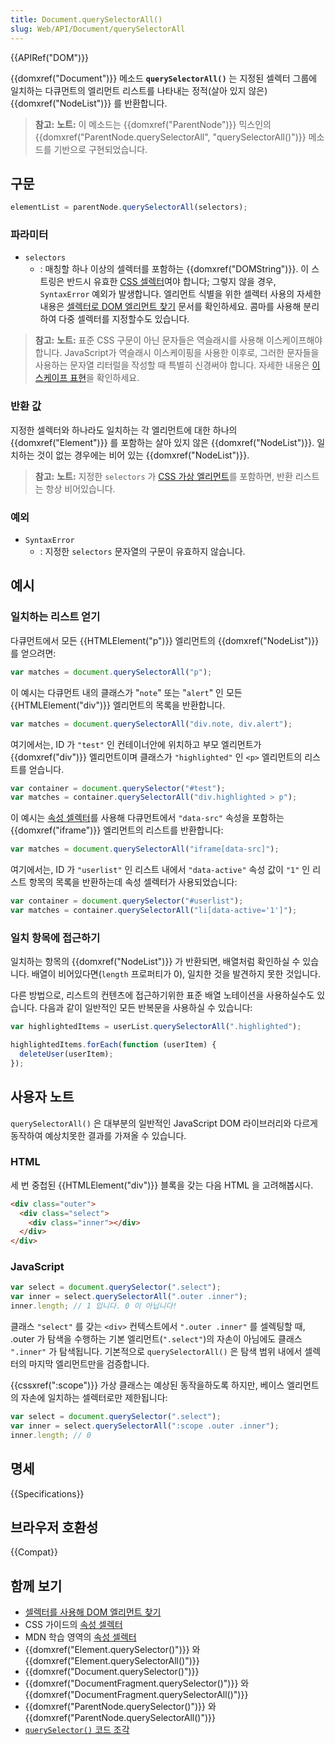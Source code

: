 ```yaml
---
title: Document.querySelectorAll()
slug: Web/API/Document/querySelectorAll
---
```


{{APIRef("DOM")}}

{{domxref("Document")}} 메소드 **`querySelectorAll()`** 는 지정된 셀렉터 그룹에 일치하는 다큐먼트의 엘리먼트 리스트를 나타내는 정적(살아 있지 않은) {{domxref("NodeList")}} 를 반환합니다.

> **참고:** **노트:** 이 메소드는 {{domxref("ParentNode")}} 믹스인의 {{domxref("ParentNode.querySelectorAll", "querySelectorAll()")}} 메소드를 기반으로 구현되었습니다.

## 구문

```js
elementList = parentNode.querySelectorAll(selectors);
```

### 파라미터

- `selectors`
  - : 매칭할 하나 이상의 셀렉터를 포함하는 {{domxref("DOMString")}}. 이 스트링은 반드시 유효한 [CSS 셀렉터](/ko/docs/Web/CSS/CSS_Selectors)여야 합니다; 그렇지 않을 경우, `SyntaxError` 예외가 발생합니다. 엘리먼트 식별을 위한 셀렉터 사용의 자세한 내용은 [셀렉터로 DOM 엘리먼트 찾기](/ko/docs/Gecko_DOM_Reference/Locating_DOM_elements_using_selectors) 문서를 확인하세요. 콤마를 사용해 분리하여 다중 셀렉터를 지정할수도 있습니다.

> **참고:** **노트:** 표준 CSS 구문이 아닌 문자들은 역슬래시를 사용해 이스케이프해야 합니다. JavaScript가 역슬래시 이스케이핑을 사용한 이후로, 그러한 문자들을 사용하는 문자열 리터럴을 작성할 때 특별히 신경써야 합니다. 자세한 내용은 [이스케이프 표현](/ko/docs/Web/JavaScript/Reference/Global_Objects/String#%EC%9D%B4%EC%8A%A4%EC%BC%80%EC%9D%B4%ED%94%84_%ED%91%9C%ED%98%84)을 확인하세요.

### 반환 값

지정한 셀렉터와 하나라도 일치하는 각 엘리먼트에 대한 하나의 {{domxref("Element")}} 를 포함하는 살아 있지 않은 {{domxref("NodeList")}}. 일치하는 것이 없는 경우에는 비어 있는 {{domxref("NodeList")}}.

> **참고:** **노트:** 지정한 `selectors` 가 [CSS 가상 엘리먼트](/ko/docs/Web/CSS/Pseudo-elements)를 포함하면, 반환 리스트는 항상 비어있습니다.

### 예외

- `SyntaxError`
  - : 지정한 `selectors` 문자열의 구문이 유효하지 않습니다.

## 예시

### 일치하는 리스트 얻기

다큐먼트에서 모든 {{HTMLElement("p")}} 엘리먼트의 {{domxref("NodeList")}} 를 얻으려면:

```js
var matches = document.querySelectorAll("p");
```

이 예시는 다큐먼트 내의 클래스가 "`note`" 또는 "`alert`" 인 모든 {{HTMLElement("div")}} 엘리먼트의 목록을 반환합니다.

```js
var matches = document.querySelectorAll("div.note, div.alert");
```

여기에서는, ID 가 `"test"` 인 컨테이너안에 위치하고 부모 엘리먼트가 {{domxref("div")}} 엘리먼트이며 클래스가 `"highlighted"` 인 `<p>` 엘리먼트의 리스트를 얻습니다.

```js
var container = document.querySelector("#test");
var matches = container.querySelectorAll("div.highlighted > p");
```

이 예시는 [속성 셀렉터](/ko/docs/Web/CSS/Attribute_selectors)를 사용해 다큐먼트에서 `"data-src"` 속성을 포함하는 {{domxref("iframe")}} 엘리먼트의 리스트를 반환합니다:

```js
var matches = document.querySelectorAll("iframe[data-src]");
```

여기에서는, ID 가 `"userlist"` 인 리스트 내에서 `"data-active"` 속성 값이 `"1"` 인 리스트 항목의 목록을 반환하는데 속성 셀렉터가 사용되었습니다:

```js
var container = document.querySelector("#userlist");
var matches = container.querySelectorAll("li[data-active='1']");
```

### 일치 항목에 접근하기

일치하는 항목의 {{domxref("NodeList")}} 가 반환되면, 배열처럼 확인하실 수 있습니다. 배열이 비어있다면(`length` 프로퍼티가 0), 일치한 것을 발견하지 못한 것입니다.

다른 방법으로, 리스트의 컨텐츠에 접근하기위한 표준 배열 노테이션을 사용하실수도 있습니다. 다음과 같이 일반적인 모든 반복문을 사용하실 수 있습니다:

```js
var highlightedItems = userList.querySelectorAll(".highlighted");

highlightedItems.forEach(function (userItem) {
  deleteUser(userItem);
});
```

## 사용자 노트

`querySelectorAll()` 은 대부분의 일반적인 JavaScript DOM 라이브러리와 다르게 동작하여 예상치못한 결과를 가져올 수 있습니다.

### HTML

세 번 중첩된 {{HTMLElement("div")}} 블록을 갖는 다음 HTML 을 고려해봅시다.

```html
<div class="outer">
  <div class="select">
    <div class="inner"></div>
  </div>
</div>
```

### JavaScript

```js
var select = document.querySelector(".select");
var inner = select.querySelectorAll(".outer .inner");
inner.length; // 1 입니다. 0 이 아닙니다!
```

클래스 `"select"` 를 갖는 `<div>` 컨텍스트에서 `".outer .inner"` 를 셀렉팅할 때, .outer 가 탐색을 수행하는 기본 엘리먼트(`".select"`)의 자손이 아님에도 클래스 `".inner"` 가 탐색됩니다. 기본적으로 `querySelectorAll()` 은 탐색 범위 내에서 셀렉터의 마지막 엘리먼트만을 검증합니다.

{{cssxref(":scope")}} 가상 클래스는 예상된 동작을하도록 하지만, 베이스 엘리먼트의 자손에 일치하는 셀렉터로만 제한됩니다:

```js
var select = document.querySelector(".select");
var inner = select.querySelectorAll(":scope .outer .inner");
inner.length; // 0
```

## 명세

{{Specifications}}

## 브라우저 호환성

{{Compat}}

## 함께 보기

- [셀렉터를 사용해 DOM 엘리먼트 찾기](/ko/docs/Web/API/Document_object_model/Locating_DOM_elements_using_selectors)
- CSS 가이드의 [속성 셀렉터](/ko/docs/Web/CSS/Attribute_selectors)
- MDN 학습 영역의 [속성 셀렉터](/ko/docs/Learn/CSS/Introduction_to_CSS/Attribute_selectors)
- {{domxref("Element.querySelector()")}} 와 {{domxref("Element.querySelectorAll()")}}
- {{domxref("Document.querySelector()")}}
- {{domxref("DocumentFragment.querySelector()")}} 와 {{domxref("DocumentFragment.querySelectorAll()")}}
- {{domxref("ParentNode.querySelector()")}} 와 {{domxref("ParentNode.querySelectorAll()")}}
- [`querySelector()` 코드 조각](/ko/docs/Archive/Add-ons/Code_snippets/QuerySelector)

